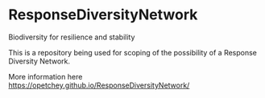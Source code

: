 # ResponseDiversityNetwork

Biodiversity for resilience and stability

This is a repository being used for scoping of the possibility of a Response Diversity Network.

More information here https://opetchey.github.io/ResponseDiversityNetwork/
